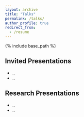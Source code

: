 ```yaml
---
layout: archive
title: "Talks"
permalink: /talks/
author_profile: true
redirect_from:
  - /resume
---
```


{% include base_path %}

Invited Presentations
------

- ..
- ..


Research Presentations
------

- ..
- ..
